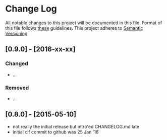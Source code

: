 # Change Log
All notable changes to this project will be documented in this file.
Format of this file follows [these](http://keepachangelog.com/) guidelines.
This project adheres to [Semantic Versioning](http://semver.org/).

## [0.9.0] - [2016-xx-xx]

### Changed

- ...

### Removed

- ...

## [0.8.0] - [2015-05-10]

- not really the initial release but intro'ed CHANGELOG.md late
- initial clf commit to github was 25 Jan '16
